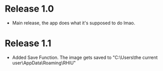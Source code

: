 # Release 1.0

* Main release, the app does what it's supposed to do lmao.

# Release 1.1

* Added Save Function. The image gets saved to  "C:\Users\the current user\AppData\Roaming\RHIU"